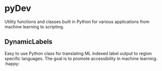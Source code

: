 # pyDev
Utility functions and classes built in Python for various applications from machine learning to scripting.

## DynamicLabels
Easy to use Python class for translating ML indexed label output to region specific languages. The goal is to promote accessibility in machine learning. :happy:
